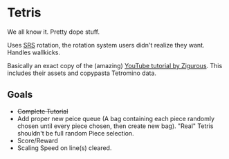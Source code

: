 # Tetris

We all know it. Pretty dope stuff.

Uses [SRS](https://tetris.fandom.com/wiki/SRS) rotation, the rotation system users didn't realize they want. Handles wallkicks.

Basically an exact copy of the (amazing) [YouTube tutorial by Zigurous](https://www.youtube.com/watch?v=ODLzYI4d-J8). This includes their assets and copypasta Tetromino data.

## Goals

- ~~Complete Tutorial~~
- Add proper new peice queue (A bag containing each piece randomly chosen until every piece chosen, then create new bag). "Real" Tetris shouldn't be full random Piece selection.
- Score/Reward
- Scaling Speed on line(s) cleared.
